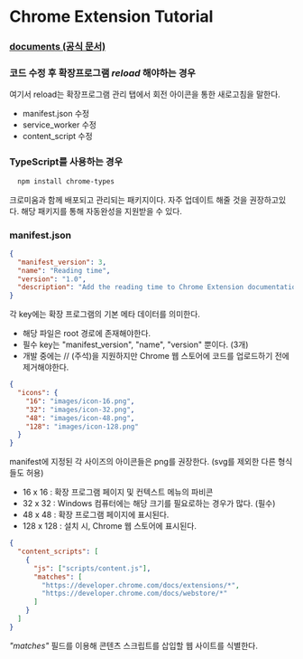 # Chrome Extension Tutorial 

### [documents (공식 문서)](https://developer.chrome.com/docs/extensions/get-started/tutorial/hello-world?hl=ko)


### 코드 수정 후 확장프로그램 *reload* 해야하는 경우

여기서 reload는 확장프로그램 관리 탭에서 회전 아이콘을 통한 새로고침을 말한다.
 - manifest.json 수정
 - service_worker 수정
 - content_script 수정 


### TypeScript를 사용하는 경우
```bash
  npm install chrome-types 
```
크로미움과 함께 배포되고 관리되는 패키지이다. 자주 업데이트 해줄 것을 권장하고있다.
해당 패키지를 통해 자동완성을 지원받을 수 있다.


### manifest.json
```json
{
  "manifest_version": 3,
  "name": "Reading time",
  "version": "1.0",
  "description": "Add the reading time to Chrome Extension documentation articles"
}
```
각 key에는 확장 프로그램의 기본 메타 데이터를 의미한다.
 * 해당 파일은 root 경로에 존재해야한다.
 * 필수 key는 "manifest_version", "name", "version" 뿐이다. (3개)
 * 개발 중에는 // (주석)을 지원하지만 Chrome 웹 스토어에 코드를 업로드하기 전에 제거해야한다.

```json
{
  "icons": {
    "16": "images/icon-16.png",
    "32": "images/icon-32.png",
    "48": "images/icon-48.png",
    "128": "images/icon-128.png"
  }
}
```
manifest에 지정된 각 사이즈의 아이콘들은 png를 권장한다. (svg를 제외한 다른 형식들도 허용) <br/>
 - 16 x 16 : 확장 프로그램 페이지 및 컨텍스트 메뉴의 파비콘
 - 32 x 32 : Windows 컴퓨터에는 해당 크기를 필요로하는 경우가 많다. (필수)
 - 48 x 48 : 확장 프로그램 페이지에 표시된다.
 - 128 x 128 : 설치 시, Chrome 웹 스토어에 표시된다.

```json
{
  "content_scripts": [
    {
      "js": ["scripts/content.js"],
      "matches": [
        "https://developer.chrome.com/docs/extensions/*",
        "https://developer.chrome.com/docs/webstore/*"
      ]
    }
  ]
}
```
*"matches"* 필드를 이용해 콘텐츠 스크립트를 삽입할 웹 사이트를 식별한다.
